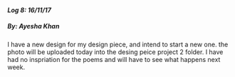 #### *Log 8: 16/11/17*
##### By: Ayesha Khan

I have a new design for my design piece, and intend to start a new one. the photo will be uploaded today into the desing peice project 2 folder. I have had no inspriation for the poems and will have to see what happens next week.

